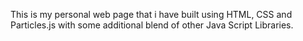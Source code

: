 This is my personal web page that i have built using HTML, CSS and Particles.js with some additional blend of other Java Script Libraries.
